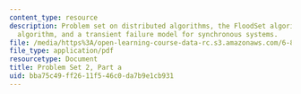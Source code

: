 ```yaml
---
content_type: resource
description: Problem set on distributed algorithms, the FloodSet algorithm, the TurpinCoan
  algorithm, and a transient failure model for synchronous systems.
file: /media/https%3A/open-learning-course-data-rc.s3.amazonaws.com/6-852j-distributed-algorithms-fall-2009/bba75c49ff2611f546c0da7b9e1cb931_MIT6_852JF09_pset2a.pdf
file_type: application/pdf
resourcetype: Document
title: Problem Set 2, Part a
uid: bba75c49-ff26-11f5-46c0-da7b9e1cb931
---
```

